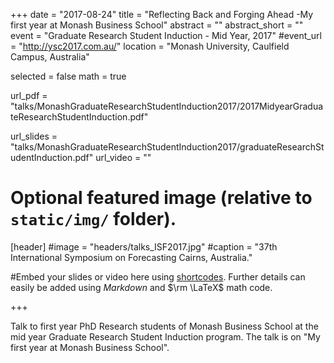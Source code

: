 +++
date = "2017-08-24"
title = "Reflecting Back and Forging Ahead -My first year at Monash Business School"
abstract = ""
abstract_short = ""
event = "Graduate Research Student Induction - Mid Year, 2017"
#event_url = "http://ysc2017.com.au/"
location = "Monash University, Caulfield Campus, Australia"
  
selected = false
math = true
  
url_pdf = "talks/MonashGraduateResearchStudentInduction2017/2017MidyearGraduateResearchStudentInduction.pdf"
  
url_slides = "talks/MonashGraduateResearchStudentInduction2017/graduateResearchStudentInduction.pdf"
url_video = ""
  
  
  
# Optional featured image (relative to `static/img/` folder).
[header]
#image = "headers/talks_ISF2017.jpg"
#caption = "37th International Symposium on Forecasting Cairns, Australia."
  
  
#Embed your slides or video here using [shortcodes](https://gcushen.github.io/hugo-academic-demo/post/writing-markdown-latex/). Further details can easily be added using *Markdown* and $\rm \LaTeX$ math code. 
  
  
+++

Talk to first year PhD Research students of Monash Business School at the mid year Graduate Research Student Induction program. The talk is on "My first year at Monash Business School".